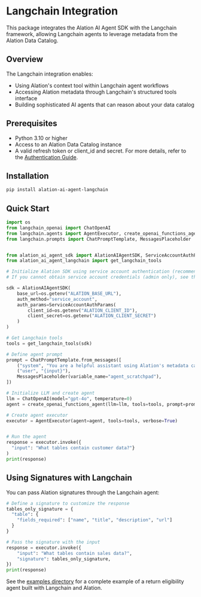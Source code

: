 # Langchain Integration

This package integrates the Alation AI Agent SDK with the Langchain framework, allowing Langchain agents to leverage metadata from the Alation Data Catalog.

## Overview

The Langchain integration enables:

- Using Alation's context tool within Langchain agent workflows
- Accessing Alation metadata through Langchain's structured tools interface
- Building sophisticated AI agents that can reason about your data catalog

## Prerequisites

- Python 3.10 or higher
- Access to an Alation Data Catalog instance
- A valid refresh token or client_id and secret. For more details, refer to the [Authentication Guide](https://github.com/Alation/alation-ai-agent-sdk/blob/main/guides/authentication.md).

## Installation

```bash
pip install alation-ai-agent-langchain
```

## Quick Start

```python
import os
from langchain_openai import ChatOpenAI
from langchain.agents import AgentExecutor, create_openai_functions_agent
from langchain.prompts import ChatPromptTemplate, MessagesPlaceholder


from alation_ai_agent_sdk import AlationAIAgentSDK, ServiceAccountAuthParams
from alation_ai_agent_langchain import get_langchain_tools

# Initialize Alation SDK using service account authentication (recommended)
# If you cannot obtain service account credentials (admin only), see the [User Account Authentication Guide](https://github.com/Alation/alation-ai-agent-sdk/blob/main/guides/authentication.md#user-account-authentication) for instructions.

sdk = AlationAIAgentSDK(
    base_url=os.getenv("ALATION_BASE_URL"),
    auth_method="service_account",
    auth_params=ServiceAccountAuthParams(
        client_id=os.getenv("ALATION_CLIENT_ID"),
        client_secret=os.getenv("ALATION_CLIENT_SECRET")
    )
)

# Get Langchain tools
tools = get_langchain_tools(sdk)

# Define agent prompt
prompt = ChatPromptTemplate.from_messages([
    ("system", "You are a helpful assistant using Alation's metadata catalog."),
    ("user", "{input}"),
    MessagesPlaceholder(variable_name="agent_scratchpad"),
])

# Initialize LLM and create agent
llm = ChatOpenAI(model="gpt-4o", temperature=0)
agent = create_openai_functions_agent(llm=llm, tools=tools, prompt=prompt)

# Create agent executor
executor = AgentExecutor(agent=agent, tools=tools, verbose=True)


# Run the agent
response = executor.invoke({
  "input": "What tables contain customer data?"}
)
print(response)

```

## Using Signatures with Langchain

You can pass Alation signatures through the Langchain agent:

```python
# Define a signature to customize the response
tables_only_signature = {
  "table": {
    "fields_required": ["name", "title", "description", "url"]
  }
}

# Pass the signature with the input
response = executor.invoke({
    "input": "What tables contain sales data?",
    "signature": tables_only_signature,
})
print(response)
```


See the [examples directory](https://github.com/Alation/alation-ai-agent-sdk/tree/main/python/dist-langchain/examples/) for a complete example of a return eligibility agent built with Langchain and Alation.